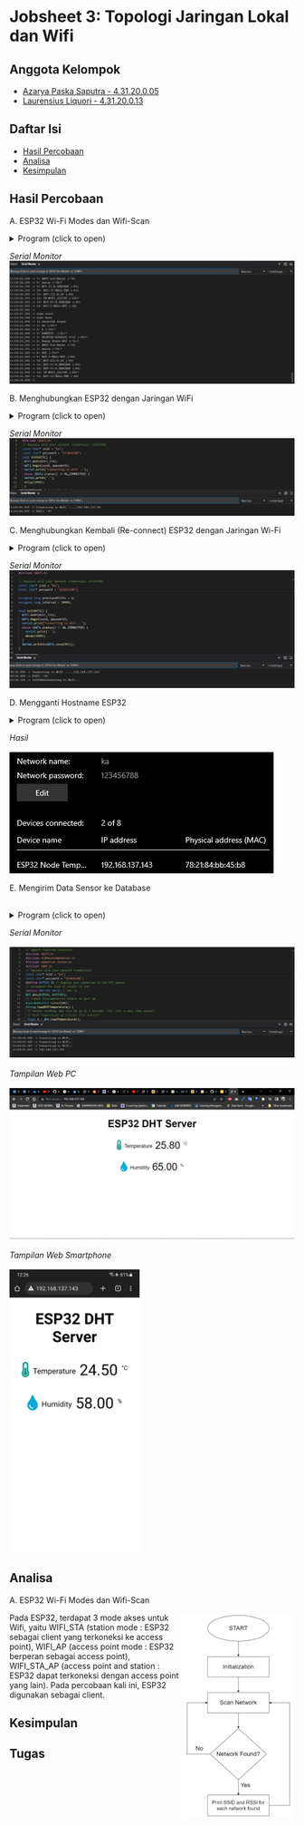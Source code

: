 # Jobsheet 3: Topologi Jaringan Lokal dan Wifi

## Anggota Kelompok
- [Azarya Paska Saputra - 4.31.20.0.05](https://github.com/azpaska)
- [Laurensius Liquori - 4.31.20.0.13](https://github.com/llaurensius)

## Daftar Isi
  * [Hasil Percobaan](#hasil-percobaan)
  * [Analisa](#analisa)
  * [Kesimpulan](#kesimpulan)


## Hasil Percobaan

A.	ESP32 Wi-Fi Modes dan Wifi-Scan
<details>
  <summary>Program (click to open)</summary>

```c
#include "WiFi.h"
void setup() {
  Serial.begin(115200);
  // Set WiFi to station mode and disconnect from an AP if it was previously connected
  WiFi.mode(WIFI_STA);
  WiFi.disconnect();
  delay(100);
  Serial.println("Setup done");
}
void loop() {
  Serial.println("scan start");
  // WiFi.scanNetworks will return the number of networks found
  int n = WiFi.scanNetworks();
  Serial.println("scan done");
  if (n == 0) {
  Serial.println("no networks found");
  } else {
    Serial.print(n);
    Serial.println(" networks found");
    for (int i = 0; i < n; ++i) {
      // Print SSID and RSSI for each network found
      Serial.print(i + 1);
      Serial.print(": ");
      Serial.print(WiFi.SSID(i));
      Serial.print(" (");
      Serial.print(WiFi.RSSI(i));
      Serial.print(")");
      Serial.println((WiFi.encryptionType(i) == WIFI_AUTH_OPEN)?" ":"*");
      delay(10);
      }
  }
  Serial.println("");
  // Wait a bit before scanning again
  delay(5000);
}
```
</details>
 
 
*Serial Monitor*
![js3.1](https://raw.githubusercontent.com/llaurensius/pratikum-sistemembeded-2223/main/jobsheet-3/js3.1/3.1.jpg)

B. Menghubungkan ESP32 dengan Jaringan WiFi
<details>
  <summary>Program (click to open)</summary>
 
 ```c
    #include <WiFi.h>
    // Replace with your network credentials (STATION)
    const char* ssid = "ka";
    const char* password = "123456788";
    void initWiFi() {
      WiFi.mode(WIFI_STA);
      WiFi.begin(ssid, password);
      Serial.print("Connecting to WiFi ..");
      while (WiFi.status() != WL_CONNECTED) {
      Serial.print('.');
      delay(1000);
      }
    Serial.println(WiFi.localIP());
    }
    void setup() {
      Serial.begin(115200);
      initWiFi();
      Serial.print("RRSI: ");
      Serial.println(WiFi.RSSI());
      }
    void loop() {
     // put your main code here, to run repeatedly:
    }
```
</details>
 
 
*Serial Monitor*
![js3.2](https://raw.githubusercontent.com/llaurensius/pratikum-sistemembeded-2223/main/jobsheet-3/js3.2/3.2.jpg)

C.	Menghubungkan Kembali (Re-connect) ESP32 dengan Jaringan Wi-Fi
<details>
  <summary>Program (click to open)</summary>
 
```c
#include <WiFi.h>

// Replace with your network credentials (STATION)
const char* ssid = "ka";
const char* password = "123456788";

unsigned long previousMillis = 0;
unsigned long interval = 30000;

void initWiFi() {
  WiFi.mode(WIFI_STA);
  WiFi.begin(ssid, password);
  Serial.print("Connecting to WiFi ..");
  while (WiFi.status() != WL_CONNECTED) {
    Serial.print('.');
    delay(1000);
  }
  Serial.println(WiFi.localIP());
}

void setup() {
  Serial.begin(115200);
  initWiFi();
  Serial.print("RSSI: ");
  Serial.println(WiFi.RSSI());
}

void loop() {
  unsigned long currentMillis = millis();
  // if WiFi is down, try reconnecting every CHECK_WIFI_TIME seconds
  if ((WiFi.status() != WL_CONNECTED) && (currentMillis - previousMillis >=interval)) {
    Serial.print(millis());
    Serial.println("Reconnecting to WiFi...");
    WiFi.disconnect();
    WiFi.reconnect();
    previousMillis = currentMillis;
  }
}
```
</details>
 
*Serial Monitor*
![js3.3](https://raw.githubusercontent.com/llaurensius/pratikum-sistemembeded-2223/main/jobsheet-3/js3.3/js3.3.jpg)

D.	Mengganti Hostname ESP32
<details>
  <summary>Program (click to open)</summary>
 
```c
#include <WiFi.h>
// Replace with your network credentials (STATION)
const char* ssid = "ka";
const char* password = "123456788";
String hostname = "ESP32 Node Temperature";
void initWiFi() {
 WiFi.mode(WIFI_STA);
 WiFi.config(INADDR_NONE, INADDR_NONE, INADDR_NONE, INADDR_NONE);
 WiFi.setHostname(hostname.c_str()); //define hostname
 //wifi_station_set_hostname( hostname.c_str() );
 WiFi.begin(ssid, password);
 Serial.print("Connecting to WiFi ..");
 while (WiFi.status() != WL_CONNECTED) {
 Serial.print('.');
 delay(1000);
 }
 Serial.println(WiFi.localIP());
}
void setup() {
 Serial.begin(115200);
 initWiFi();
 Serial.print("RRSI: ");
 Serial.println(WiFi.RSSI());
}
void loop() {
 // put your main code here, to run repeatedly:
}
```
</details>
 
*Hasil*<br /><br />
![js3.4](https://raw.githubusercontent.com/llaurensius/pratikum-sistemembeded-2223/main/jobsheet-3/js3.4/js3.4.jpg)

E.	Mengirim Data Sensor ke Database<br /><br />
<details>
  <summary>Program (click to open)</summary>
 
```c
// Import required libraries
#include <WiFi.h>
#include <ESPAsyncWebServer.h>
#include <Adafruit_Sensor.h>
#include <DHT.h>
// Replace with your network credentials
const char* ssid = "ka";
const char* password = "123456788";
#define DHTPIN 32 // Digital pin connected to the DHT sensor
// Uncomment the type of sensor in use:
#define DHTTYPE DHT11 // DHT 11
DHT dht(DHTPIN, DHTTYPE);
// Create AsyncWebServer object on port 80
AsyncWebServer server(80);
String readDHTTemperature() {
 // Sensor readings may also be up to 2 seconds 'old' (its a very slow sensor)
 // Read temperature as Celsius (the default)
 float t = dht.readTemperature();
 // Read temperature as Fahrenheit (isFahrenheit = true)
 //float t = dht.readTemperature(true);
 // Check if any reads failed and exit early (to try again).
 if (isnan(t)) {
 Serial.println("Failed to read from DHT sensor!");
 return "--";
 }
 else {
 Serial.println(t);
 return String(t);
}
}
String readDHTHumidity() {
 // Sensor readings may also be up to 2 seconds 'old' (its a very slow sensor)
 float h = dht.readHumidity();
 if (isnan(h)) {
 Serial.println("Failed to read from DHT sensor!");
 return "--";
 }
 else {
 Serial.println(h);
 return String(h);
 }
}
```
```html
const char index_html[] PROGMEM = R"rawliteral(
<!DOCTYPE HTML><html>
<head>
 <meta name="viewport" content="width=device-width, initial-scale=1">
 <link rel="stylesheet" href="https://use.fontawesome.com/releases/v5.7.2/css/all.css"
 integrity="sha384-
 fnmOCqbTlWIlj8LyTjo7mOUStjsKC4pOpQbqyi7RrhN7udi9RwhKkMHpvLbHG9Sr"
 crossorigin="anonymous">
  <style>
   html {
   font-family: Arial;
   display: inline-block;
   margin: 0px auto;
   text-align: center;
   }
   h2 { font-size: 3.0rem; }
   p { font-size: 3.0rem; }
   .units { font-size: 1.2rem; }
   .dht-labels{
   font-size: 1.5rem;
   vertical-align:middle;
   padding-bottom: 15px;
   }
  </style>
</head>
<body>
 <h2>ESP32 DHT Server</h2>
 <p>
 <i class="fas fa-thermometer-half" style="color:#059e8a;"></i>
 <span class="dht-labels">Temperature</span>
 <span id="temperature">%TEMPERATURE%</span>
 <sup class="units">&deg;C</sup>
 </p>
 <p>
 <i class="fas fa-tint" style="color:#00add6;"></i>
 <span class="dht-labels">Humidity</span>
 <span id="humidity">%HUMIDITY%</span>
 <sup class="units">&percnt;</sup>
 </p>
</body>
<script>
 setInterval(function ( ) {
 var xhttp = new XMLHttpRequest();
 xhttp.onreadystatechange = function() {
 if (this.readyState == 4 && this.status == 200) {
 document.getElementById("temperature").innerHTML = this.responseText;
 }
 };
 xhttp.open("GET", "/temperature", true);
 xhttp.send();
 }, 10000 ) ;
 setInterval(function ( ) {
 var xhttp = new XMLHttpRequest();
 xhttp.onreadystatechange = function() {
 if (this.readyState == 4 && this.status == 200) {
 document.getElementById("humidity").innerHTML = this.responseText;
 }
 };
 xhttp.open("GET", "/humidity", true);
 xhttp.send();
 }, 10000 ) ;
</script>
</html>)rawliteral";
```
```c
// Replaces placeholder with DHT values
String processor(const String& var){
 //Serial.println(var);
 if(var == "TEMPERATURE"){
 return readDHTTemperature();
 }
 else if(var == "HUMIDITY"){
 return readDHTHumidity();
 }
 return String();
}
void setup(){
 // Serial port for debugging purposes
 Serial.begin(115200);
 dht.begin();

 // Connect to Wi-Fi
 WiFi.begin(ssid, password);
 while (WiFi.status() != WL_CONNECTED) {
 delay(1000);
 Serial.println("Connecting to WiFi..");
 }
 // Print ESP32 Local IP Address
 Serial.println(WiFi.localIP());
 // Route for root / web page
 server.on("/", HTTP_GET, [](AsyncWebServerRequest *request){
 request->send_P(200, "text/html", index_html, processor);
 });
 server.on("/temperature", HTTP_GET, [](AsyncWebServerRequest *request){
 request->send_P(200, "text/plain", readDHTTemperature().c_str());
 });
 server.on("/humidity", HTTP_GET, [](AsyncWebServerRequest *request){
 request->send_P(200, "text/plain", readDHTHumidity().c_str());
 });
 // Start server
 server.begin();
}
void loop(){

}
```
</details>
 
*Serial Monitor*<br /><br />
![sm](https://raw.githubusercontent.com/llaurensius/pratikum-sistemembeded-2223/main/jobsheet-3/js3.5/js3.5.jpg)<br /><br />
*Tampilan Web PC*<br /><br />
![pc](https://raw.githubusercontent.com/llaurensius/pratikum-sistemembeded-2223/main/jobsheet-3/js3.5/web.jpg)<br /><br />
*Tampilan Web Smartphone*<br /><br />
<img src="https://raw.githubusercontent.com/llaurensius/pratikum-sistemembeded-2223/main/jobsheet-3/js3.5/web%20hp.jpg" alt="hp" height="500px">
    


## Analisa

A.	ESP32 Wi-Fi Modes dan Wifi-Scan
 
 <img src="https://raw.githubusercontent.com/llaurensius/pratikum-sistemembeded-2223/main/jobsheet-3/js3.1/flowchart3.1.png" align="right"
     alt="Flowchart" width="200">
 
Pada ESP32, terdapat 3 mode akses untuk Wifi, yaitu WIFI_STA (station mode : ESP32 sebagai client yang terkoneksi ke access point), WIFI_AP (access point mode : ESP32 berperan sebagai access point), WIFI_STA_AP (access point and station : ESP32 dapat terkoneksi dengan access point yang lain). Pada percobaan kali ini, ESP32 digunakan sebagai client.
 


## Kesimpulan

## Tugas
